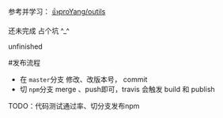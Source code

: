 参考并学习： [👍proYang/outils](https://github.com/proYang/outils)

还未完成 占个坑 ^_^

unfinished


#发布流程
- 在 `master`分支 修改、改版本号， commit
- 切 `npm`分支 merge 、push即可，travis 会触发 build 和 publish




TODO：代码测试通过率、切分支发布npm